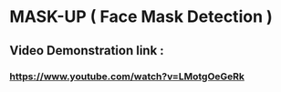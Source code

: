 # MASK-UP ( Face Mask Detection )

## Video Demonstration link : 
### https://www.youtube.com/watch?v=LMotgOeGeRk
